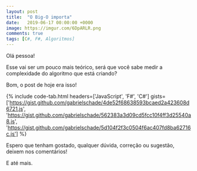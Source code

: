 ```yaml
---
layout: post
title:  "O Big-O importa"
date:   2019-06-17 00:00:00 +0000
image: https://imgur.com/6DpARLR.png
comments: true
tags: [C#, F#, Algoritmos] 
--- 
```

 
Olá pessoa!

Esse vai ser um pouco mais teórico, será que você sabe medir a complexidade do algoritmo que está criando?

<!--more-->




Bom, o post de hoje era isso!

{% include code-tab.html headers=['JavaScript', 'F#', 'C#'] gists=['https://gist.github.com/gabrielschade/4de52f68638593bcaed2a423608d6721.js', 'https://gist.github.com/gabrielschade/562383a3d09cd5fcc10f4ff3d25540a8.js', 'https://gist.github.com/gabrielschade/5d104f2f3c0504f6ac407fd8ba62716c.js']  %}

Espero que tenham gostado, qualquer dúvida, correção ou sugestão, deixem nos comentários!

E até mais.